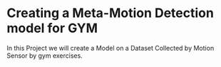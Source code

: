 # Creating a Meta-Motion Detection model for GYM  

In this Project we will create a Model on a Dataset Collected by Motion Sensor by gym exercises.